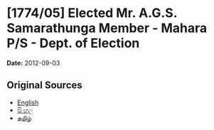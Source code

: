 # [1774/05] Elected Mr. A.G.S. Samarathunga Member - Mahara P/S - Dept. of Election

**Date:** 2012-09-03

## Original Sources

- [English](https://documents.gov.lk/view/extra-gazettes/2012/9/1774-05_E.pdf)
- [සිංහල](https://documents.gov.lk/view/extra-gazettes/2012/9/1774-05_S.pdf)
- [தமிழ்](https://documents.gov.lk/view/extra-gazettes/2012/9/1774-05_T.pdf)
